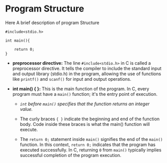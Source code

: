 
# Program Structure

Here A brief description of program Structure

```
#include<stdio.h>

int main(){

    return 0;
}
```
- **preprocessor directive:** The line `#include<stdio.h>` in C is called a preprocessor directive. It tells the compiler to include the standard input and output library (stdio.h) in the program, allowing the use of functions like `printf()` and `scanf()` for input and output operations.

- **int main() { }:** This is the main function of the program. In C, every program must have a `main()` function; it's the entry point of execution.

    - *`int` before `main()` specifies that the function returns an integer value.*

    - The curly braces `{ }` indicate the beginning and end of the function body. Code inside these braces is what the main() function will execute.

    - The `return 0;` statement inside `main()` signifies the end of the `main()` function. In this context, `return 0;` indicates that the program has executed successfully. In C, returning `0` from `main()` typically implies successful completion of the program execution.